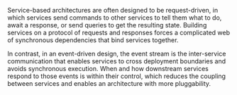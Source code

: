 Service-based architectures are often designed to be request-driven, in which services send commands to other services to tell them what to do, await a response, or send queries to get the resulting state. Building services on a protocol of requests and responses forces a complicated web of synchronous dependencies that bind services together.

In contrast, in an event-driven design, the event stream is the inter-service communication that enables services to cross deployment boundaries and avoids synchronous execution. When and how downstream services respond to those events is within their control, which reduces the coupling between services and enables an architecture with more pluggability.
